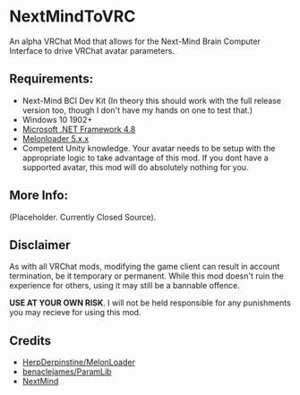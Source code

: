 # NextMindToVRC
An alpha VRChat Mod that allows for the Next-Mind Brain Computer Interface to drive VRChat avatar parameters.

## Requirements:

- Next-Mind BCI Dev Kit (In theory this should work with the full release version too, though I don't have my hands on one to test that.)
- Windows 10 1902+
- [Microsoft .NET Framework 4.8](https://dotnet.microsoft.com/en-us/download/dotnet-framework/net48)
- [Melonloader 5.x.x](https://github.com/LavaGang/MelonLoader)
- Competent Unity knowledge. Your avatar needs to be setup with the appropriate logic to take advantage of this mod. If you dont have a supported avatar, this mod will do absolutely nothing for you.

## More Info:

(Placeholder. Currently Closed Source).

## Disclaimer

As with all VRChat mods, modifying the game client can result in account termination, be it temporary or permanent. While this mod doesn't ruin the experience for others, using it may still be a bannable offence.<br>

**USE AT YOUR OWN RISK**. I will not be held responsible for any punishments you may recieve for using this mod.

## Credits

* [HerpDerpinstine/MelonLoader](https://github.com/HerpDerpinstine/MelonLoader)
* [benaclejames/ParamLib](https://github.com/benaclejames/ParamLib)
* [NextMind](https://www.next-mind.com/)
